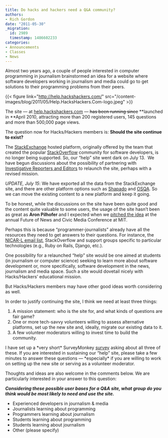 ```yaml
---
title: Do hacks and hackers need a Q&A community?
authors:
- Rich Gordon
date: "2011-05-30"
_migration:
  id: 2989
  timestamp: 1486602233
categories:
- Announcements
- Classes
- News
---
```


Almost two years ago, a couple of people interested in computer programming in journalism brainstormed an idea for a website where software developers working in journalism and media could go to get solutions to their programming problems from their peers.

{{< figure link="http://help.hackshackers.com/" src="/content-images/blog/2011/05/Help.HacksHackers.Com-logo.jpeg" >}}

The site &#8212; at [help.hackshackers.com][1] &#8212; <del>has been running since</del> **launched in **April 2010, attracting more than 200 registered users, 145 questions and more than 500,000 page views.

The question now for Hacks/Hackers members is: **Should the site continue to exist?**

The [StackExchange][2] hosted platform, originally offered by the team that created the popular [StackOverflow][3] community for software developers, is no longer being supported. So, our &#8220;help&#8221; site went dark on July 13.  We have begun discussions about the possibility of partnering with [Investigative Reporters and Editors][4] to relaunch the site, perhaps with a revised mission.

_UPDATE, July 15_: We have exported all the data from the StackExchange site, and there are other platform options such as [Shapado][5] and [OSQA][6]. So we can move the existing content to a new platform and keep it going.

To be honest, while the discussions on the site have been quite good and the content quite valuable to some users, the usage of the site hasn&#8217;t been as great as **Aron Pilhofer** and I expected when we [pitched the idea][7] at the annual Future of News and Civic Media Conference at MIT.

Perhaps this is because &#8220;programmer-journalists&#8221; already have all the resources they need to get answers to their questions. For instance, the [NICAR-L email list][8], StackOverflow and support groups specific to particular technologies (e.g., Ruby on Rails, Django, etc.).

One possibility for a relaunched &#8220;help&#8221; site would be one aimed at students (in journalism or computer science) seeking to learn more about software development or, more specifically, software development in the news, journalism and media space. Such a site would dovetail nicely with Hacks/Hackers&#8217; educational mission.

But Hacks/Hackers members may have other good ideas worth considering as well.

In order to justify continuing the site, I think we need at least three things:

  1. A mission statement: who is the site for, and what kinds of questions are fair game?
  2. One or more tech-savvy volunteers willing to assess alternative platforms, set up the new site and, ideally, migrate our existing data to it.
  3. A few volunteer moderators willing to invest time to build the community.

I have set up a \*very short\* SurveyMonkey [survey][9] asking about all three of these. If you are interested in sustaining our &#8220;help&#8221; site, please take a few minutes to answer these questions &#8212; \*especially\* if you are willing to work on setting up the new site or serving as a volunteer moderator.

Thoughts and ideas are also welcome in the comments below. We are particularly interested in your answer to this question:

_**Considering these possible user bases for a Q&A site, what group do you think would be most likely to need and use the site.**_

  * Experienced developers in journalism & media
  * Journalists learning about programming
  * Programmers learning about journalism
  * Students learning about programming
  * Students learning about journalism
  * Other (please specify)

 [1]: http://help.hackshackers.com
 [2]: http://stackexchange.com/
 [3]: http://stackoverflow.com/
 [4]: http://www.ire.org
 [5]: http://shapado.com/
 [6]: http://www.osqa.net
 [7]: http://civic.mit.edu/blog/andrew/knight-foundation-awards-5000-to-best-created-on-the-spot-projects
 [8]: http://www.ire.org/membership/subscribe/nicar-l.html
 [9]: http://www.surveymonkey.com/s/9K88WPP